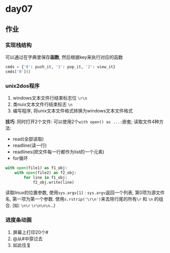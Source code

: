 # day07

## 作业

### 实现栈结构

可以通过在字典里保存**函数**, 然后根据key来执行对应的函数

```python
cmds = {'0': push_it, '1': pop_it, '2': view_it}
cmds['0']()
```

### unix2dos程序

1. windows文本文件行结束标志位  `\r\n`
2. 类nuix文本文件行结束标志 `\n`
3. 编写程序, 将unix文本文件格式转换为windows文本文件格式

**技巧**:
同时打开2个文件: 可以使用2个`with open() as ...:`嵌套;
读取文件4种方法:

- read(全部读取)
- readline(读一行)
- readlines(把文件每一行都作为list的一个元素)
- for循环

```python
with open(file1) as f1_obj:
    with open(file2) as f2_obj:
        for line in f1_obj:
            f2_obj.write(line)
```

读取linux的位置参数, 使用`sys.argv[1]` : `sys.argv`返回一个列表, 第0项为源文件名, 第一项为第一个参数.
使用`s.rstrip('\r\n')`来去除行尾的所有`\r` 和 `\n` 的组合. (如: `\n\r` `\r\n\n\n`...)

### 进度条动画

1. 屏幕上打印20个#
2. @从#中穿过去
3. 如此往复

